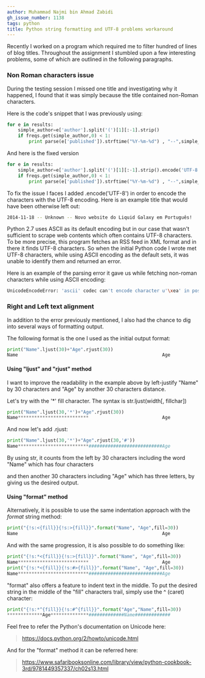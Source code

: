 ```yaml
---
author: Muhammad Najmi bin Ahmad Zabidi
gh_issue_number: 1138
tags: python
title: Python string formatting and UTF-8 problems workaround
---
```


Recently I worked on a program which required me to filter hundred of lines of blog titles. Throughout the assignment I stumbled upon a few interesting problems, some of which are outlined in the following paragraphs. 

### Non Roman characters issue

During the testing session I missed one title and investigating why it happened, I found that it was simply because the title contained non-Roman characters.

Here is the code's snippet that I was previously using:

```python
for e in results:                                                                                                                        
    simple_author=e['author'].split('(')[1][:-1].strip()                                                             
    if freqs.get(simple_author,0) < 1:                                                                                               
        print parse(e['published']).strftime("%Y-%m-%d") , "--",simple_author, "--", e['title']
```

And here is the fixed version

```python
for e in results:                                                                                                                        
    simple_author=e['author'].split('(')[1][:-1].strip().encode('UTF-8')                                                             
    if freqs.get(simple_author,0) < 1:                                                                                               
        print parse(e['published']).strftime("%Y-%m-%d") , "--",simple_author, "--", e['title'].encode('UTF-8') 
```

To fix the issue I faces I added .encode('UTF-8') in order to encode the characters with the UTF-8 encoding. Here is an example title that would have been otherwise left out:

```bash
2014-11-18 -- Unknown -- Novo website do Liquid Galaxy em Português!
```

Python 2.7 uses ASCII as its default encoding but in our case that wasn't sufficient to scrape web contents which often contains UTF-8 characters. To be more precise, this program fetches an RSS feed in XML format and in there it finds UTF-8 characters. So when the initial Python code I wrote met UTF-8 characters, while using ASCII encoding as the default sets, it was unable to identify them and returned an error.

Here is an example of the parsing error it gave us while fetching non-roman characters while using ASCII encoding:

```bash
UnicodeEncodeError: 'ascii' codec can't encode character u'\xea' in position 40: ordinal not in range(128)
```

### Right and Left text alignment

In addition to the error previously mentioned, I also had the chance to dig into several ways of formatting output.

The following format is the one I used as the initial output format:

```python
print("Name".ljust(30)+"Age".rjust(30))
Name                                                     Age
```

#### Using "ljust" and "rjust" method

I want to improve the readability in the example above by left-justify "Name" by 30 characters and "Age" by another 30 characters distance.

Let's try with the '*' fill character. The syntax is str.ljust(width[, fillchar])

```python
print("Name".ljust(30,'*')+"Age".rjust(30))
Name**************************                           Age
```

And now let's add .rjust:

```python
print("Name".ljust(30,'*')+"Age".rjust(30,'#'))
Name**************************###########################Age
```

By using str, it counts from the left by 30 characters including the word "Name" which has four characters

and then another 30 characters including "Age" which has three letters, by giving us the desired output.

#### Using "format" method

Alternatively, it is possible to use the same indentation approach with the *format* string method:

```python
print("{!s:<{fill}}{!s:>{fill}}".format("Name", "Age",fill=30))
Name                                                     Age
```

And with the same progression, it is also possible to do something like:

```python
print("{!s:*<{fill}}{!s:>{fill}}".format("Name", "Age",fill=30))
Name**************************                           Age
print("{!s:*<{fill}}{!s:#>{fill}}".format("Name", "Age",fill=30))
Name**************************###########################Age
```

"format" also offers a feature to indent text in the middle. To put the desired string in the middle of the "fill" characters trail, simply use the ^ (caret) character:

```python
print("{!s:*^{fill}}{!s:#^{fill}}".format("Age","Name",fill=30))
*************Age**************#############Name#############
```

Feel free to refer the Python's documentation on Unicode here:

> https://docs.python.org/2/howto/unicode.html

And for the "format" method it can be referred here:

> https://www.safaribooksonline.com/library/view/python-cookbook-3rd/9781449357337/ch02s13.html

